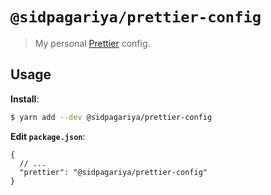 # `@sidpagariya/prettier-config`

> My personal [Prettier](https://prettier.io) config.

## Usage

**Install**:

```bash
$ yarn add --dev @sidpagariya/prettier-config
```

**Edit `package.json`**:

```jsonc
{
  // ...
  "prettier": "@sidpagariya/prettier-config"
}
```
